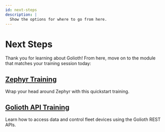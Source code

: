 ```yaml
---
id: next-steps
description: |
  Show the options for where to go from here.
---
```


# Next Steps

Thank you for learning about Golioth! From here, move on to the module that
matches your training session today:

## [Zephyr Training](/docs/zephyr-training)

Wrap your head around Zephyr with this quickstart training.

## [Golioth API Training](/docs/api-training)

Learn how to access data and control fleet devices using the Golioth REST APIs.
